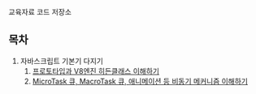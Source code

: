 교육자료 코드 저장소

## 목차

1. 자바스크립트 기본기 다지기
    1. [프로토타입과 V8엔진 히든클래스 이해하기](./packages/chapter1/src/a.js)
    2. [MicroTask 큐, MacroTask 큐, 애니메이션 등 비동기 메커니즘 이해하기](./packages/chapter1/src/b.js)

